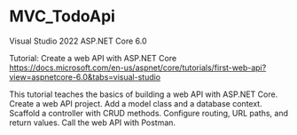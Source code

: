# MVC_TodoApi
Visual Studio 2022
ASP.NET Core 6.0

Tutorial: Create a web API with ASP.NET Core
https://docs.microsoft.com/en-us/aspnet/core/tutorials/first-web-api?view=aspnetcore-6.0&tabs=visual-studio

This tutorial teaches the basics of building a web API with ASP.NET Core.
Create a web API project.
Add a model class and a database context.
Scaffold a controller with CRUD methods.
Configure routing, URL paths, and return values.
Call the web API with Postman.
